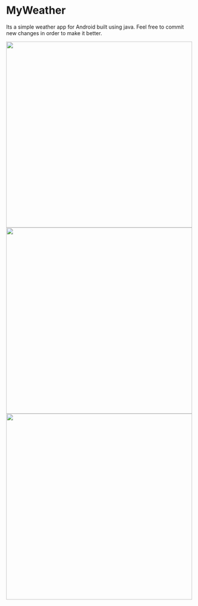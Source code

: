 # MyWeather
Its a simple weather app for Android built using java.
Feel free to commit new changes in order to make it better.

<div class="column">
<img src="Screenshots/Screenshot_2018-08-24-14-46-53-387_com.dannproductions.instaclone.png" height="500">
<img src="Screenshots/Screenshot_2018-08-24-14-47-03-380_com.dannproductions.instaclone.png" height="500">
<img src="Screenshots/Screenshot_2018-08-24-15-05-39-566_com.dannproductions.instaclone.png" height="500">
  </div>
